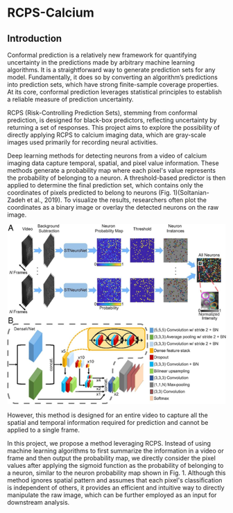 # RCPS-Calcium
## Introduction
Conformal prediction is a relatively new framework for quantifying uncertainty in the predictions made by arbitrary machine learning algorithms. It is a straightforward way to generate prediction sets for any model. Fundamentally, it does so by converting an algorithm’s predictions into prediction sets, which have strong finite-sample coverage properties. At its core, conformal prediction leverages statistical principles to establish a reliable measure of prediction uncertainty.

RCPS (Risk-Controlling Prediction Sets), stemming from conformal prediction, is designed for black-box predictors, reflecting uncertainty by returning a set of responses. This project aims to explore the possibility of directly applying RCPS to calcium imaging data, which are gray-scale images used primarily for recording neural activities.

Deep learning methods for detecting neurons from a video of calcium imaging data capture temporal, spatial, and pixel value information. These methods generate a probability map where each pixel's value represents the probability of belonging to a neuron. A threshold-based predictor is then applied to determine the final prediction set, which contains only the coordinates of pixels predicted to belong to neurons (Fig. 1)(Soltanian-Zadeh et al., 2019). To visualize the results, researchers often plot the coordinates as a binary image or overlay the detected neurons on the raw image.

<img src="STNeuroNet.jpg" width="600" />

However, this method is designed for an entire video to capture all the spatial and temporal information required for prediction and cannot be applied to a single frame.

In this project, we propose a method leveraging RCPS. Instead of using machine learning algorithms to first summarize the information in a video or frame and then output the probability map, we directly consider the pixel values after applying the sigmoid function as the probability of belonging to a neuron, similar to the neuron probability map shown in Fig. 1. Although this method ignores spatial pattern and assumes that each pixel's classification is independent of others, it provides an efficient and intuitive way to directly manipulate the raw image, which can be further employed as an input for downstream analysis.
